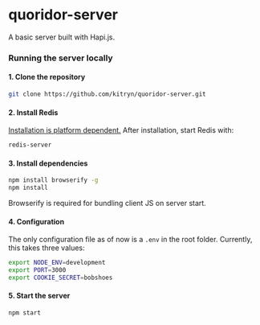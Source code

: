 # quoridor-server
A basic server built with Hapi.js.

### Running the server locally
#### 1. Clone the repository
```sh
git clone https://github.com/kitryn/quoridor-server.git
```

#### 2. Install Redis
[Installation is platform dependent.](http://redis.io/)
After installation, start Redis with:
```sh
redis-server
```

#### 3. Install dependencies
```sh
npm install browserify -g
npm install
```
Browserify is required for bundling client JS on server start.

#### 4. Configuration
The only configuration file as of now is a `.env` in the root folder. Currently, this takes three values:
```sh
export NODE_ENV=development
export PORT=3000
export COOKIE_SECRET=bobshoes
```

#### 5. Start the server
```sh
npm start
```